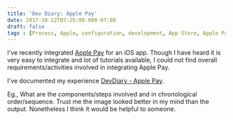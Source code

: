 ```yaml
---
title: 'Dev Diary: Apple Pay'
date: 2017-10-22T07:25:00.000-07:00
draft: false
tags : [Process, Apple, configuration, development, App Store, Apple Pay]
---
```


I've recently integrated [Apple Pay](https://www.apple.com/apple-pay/) for an iOS app. Though I have heard it is very easy to integrate and lot of tutorials available, I could not find overall requirements/activities involved in integrating Apple Pay.  
  
I've documented my experience [DevDiary - Apple Pay](http://www.palaniraja.com/devdiary/ios/applepay/applepay.html).  
  
Eg., What are the components/steps involved and in chronological order/sequence. Trust me the image looked better in my mind than the output. Nonetheless I think it would be helpful to someone.